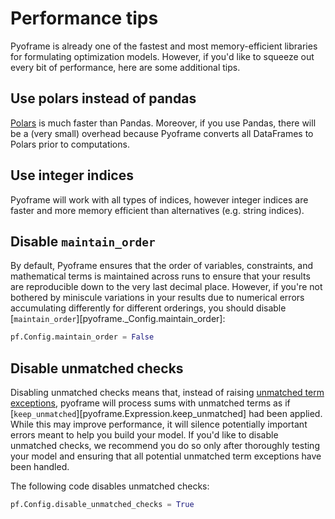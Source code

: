 # Performance tips

Pyoframe is already one of the fastest and most memory-efficient libraries for formulating optimization models. However, if you'd like to squeeze out every bit of performance, here are some additional tips.

## Use polars instead of pandas

[Polars](https://pola.rs/) is much faster than Pandas. Moreover, if you use Pandas, there will be a (very small) overhead because Pyoframe converts all DataFrames to Polars prior to computations.

## Use integer indices

Pyoframe will work with all types of indices, however integer indices are faster and more memory efficient than alternatives (e.g. string indices).

## Disable `maintain_order`

By default, Pyoframe ensures that the order of variables, constraints, and mathematical terms is maintained across runs to ensure that your results are reproducible down to the very last decimal place. However, if you're not bothered by miniscule variations in your results due to numerical errors accumulating differently for different orderings, you should disable [`maintain_order`][pyoframe._Config.maintain_order]:

```python
pf.Config.maintain_order = False
```

## Disable unmatched checks

Disabling unmatched checks means that, instead of raising [unmatched term exceptions](../concepts/special-functions.md#drop_unmatched-and-keep_unmatched), pyoframe will process sums with unmatched terms as if [`keep_unmatched`][pyoframe.Expression.keep_unmatched] had been applied. While this may improve performance, it will silence potentially important errors meant to help you build your model. If you'd like to disable unmatched checks, we recommend you do so only after thoroughly testing your model and ensuring that all potential unmatched term exceptions have been handled.

The following code disables unmatched checks:

```python
pf.Config.disable_unmatched_checks = True
```

<!-- TODO REVISIT

## `Expression` or `Variable` ?

One common question when building large models is, if you have a very long linear expression, should you assign it to a variable or simply use the expression directly? In some cases, it is best to assign it to a variable since Pyoframe will then only need to pass around the variable rather than all the terms in the linear expression. If you're concerned that you'll be adding more variables to your model, know that most solvers will rapidly and easily get rid of these variables during the presolve stage without any noticeable performance cost.
-->

